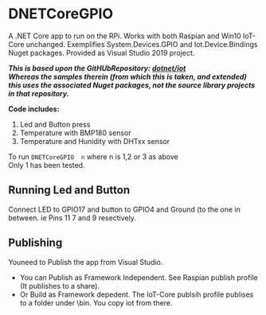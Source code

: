 # DNETCoreGPIO

A .NET Core app to run on the RPi. Works with both Raspian and Win10 IoT-Core unchanged.
Exemplifies System.Devices.GPIO and Iot.Device.Bindings Nuget packages. Provided as Visual Studio 2019 project.

_**This is based upon the GitHUbRepository: [dotnet/iot](https://github.com/dotnet/iot)<br>
Whereas the samples therein (from which this is taken, and extended) this uses the associated Nuget packages, not the source library projects in that repository.**_

**Code includes:**
1. Led and Button press  
2. Temperature with BMP180 sensor
3. Temperature and Hunidity with DHTxx sensor

To run ```DNETCoreGPIO  n```  where n is 1,2 or 3 as above<br>
Only 1 has been tested.

## Running Led and Button
Connect LED to GPIO17 and button to GPIO4 and Ground (to the one in between. ie Pins 11 7 and 9 resectively.

## Publishing
Youneed to Publish the app from Visual Studio.
- You can Publish as Framework Independent. See Raspian publish profile (It publishes to a share).
- Or Build as Framework depedent. The IoT-Core publsih profile publises to a folder under \bin. You copy iot from there.
